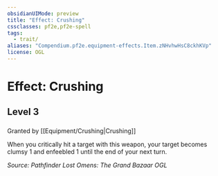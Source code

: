```yaml
---
obsidianUIMode: preview
title: "Effect: Crushing"
cssclasses: pf2e,pf2e-spell
tags:
  - trait/
aliases: "Compendium.pf2e.equipment-effects.Item.zNHvhwHsC8ckhKVp"
license: OGL
---
```

# Effect: Crushing
## Level 3
### 






Granted by [[Equipment/Crushing|Crushing]]

When you critically hit a target with this weapon, your target becomes clumsy 1 and enfeebled 1 until the end of your next turn.

*Source: Pathfinder Lost Omens: The Grand Bazaar*
*OGL*